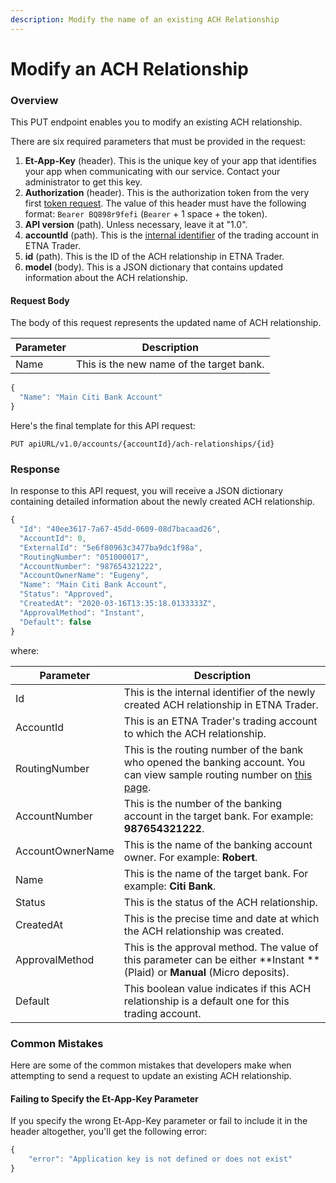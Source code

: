```yaml
---
description: Modify the name of an existing ACH Relationship
---
```


# Modify an ACH Relationship

### Overview

This PUT endpoint enables you to modify an existing ACH relationship.

There are six required parameters that must be provided in the request:

1. **Et-App-Key** (header). This is the unique key of your app that identifies your app when communicating with our service. Contact your administrator to get this key.
2. **Authorization** (header). This is the authorization token from the very first [token request](../authentication/). The value of this header must have the following format: `Bearer BQ898r9fefi` (`Bearer` + 1 space + the token).
3. **API version** (path). Unless necessary, leave it at "1.0".
4. **accountId** (path). This is the [internal identifier](../user-accounts/list-users-accounts/) of the trading account in ETNA Trader.
5. **id** (path). This is the ID of the ACH relationship in ETNA Trader.
6. **model** (body). This is a JSON dictionary that contains updated information about the ACH relationship.

#### Request Body

The body of this request represents the updated name of ACH relationship.

| Parameter | Description                              |
| --------- | ---------------------------------------- |
| Name      | This is the new name of the target bank. |

```javascript
{
  "Name": "Main Citi Bank Account"
}
```

Here's the final template for this API request:

```
PUT apiURL/v1.0/accounts/{accountId}/ach-relationships/{id}
```

### Response

In response to this API request, you will receive a JSON dictionary containing detailed information about the newly created ACH relationship.

```javascript
{
  "Id": "40ee3617-7a67-45dd-0609-08d7bacaad26",
  "AccountId": 0,
  "ExternalId": "5e6f80963c3477ba9dc1f98a",
  "RoutingNumber": "051000017",
  "AccountNumber": "987654321222",
  "AccountOwnerName": "Eugeny",
  "Name": "Main Citi Bank Account",
  "Status": "Approved",
  "CreatedAt": "2020-03-16T13:35:18.0133333Z",
  "ApprovalMethod": "Instant",
  "Default": false
}
```

where:

| Parameter        | Description                                                                                                                                                                                   |
| ---------------- | --------------------------------------------------------------------------------------------------------------------------------------------------------------------------------------------- |
| Id               | This is the internal identifier of the newly created ACH relationship in ETNA Trader.                                                                                                         |
| AccountId        | This is an ETNA Trader's trading account to which the ACH relationship.                                                                                                                       |
| RoutingNumber    | This is the routing number of the bank who opened the banking account. You can view sample routing number on [this page](https://bankorganizer.com/list-of-routing-numbers/#bank-of-america). |
| AccountNumber    | This is the number of the banking account in the target bank. For example: **987654321222**.                                                                                                  |
| AccountOwnerName | This is the name of the banking account owner. For example: **Robert**.                                                                                                                       |
| Name             | This is the name of the target bank. For example: **Citi Bank**.                                                                                                                              |
| Status           | This is the status of the ACH relationship.                                                                                                                                                   |
| CreatedAt        | This is the precise time and date at which the ACH relationship was created.                                                                                                                  |
| ApprovalMethod   | This is the approval method. The value of this parameter can be either **Instant **(Plaid) or **Manual** (Micro deposits).                                                                    |
| Default          | This boolean value indicates if this ACH relationship is a default one for this trading account.                                                                                              |

### Common Mistakes

Here are some of the common mistakes that developers make when attempting to send a request to update an existing ACH relationship.

#### Failing to Specify the Et-App-Key Parameter

If you specify the wrong Et-App-Key parameter or fail to include it in the header altogether, you'll get the following error:

```javascript
{
    "error": "Application key is not defined or does not exist"
}
```
